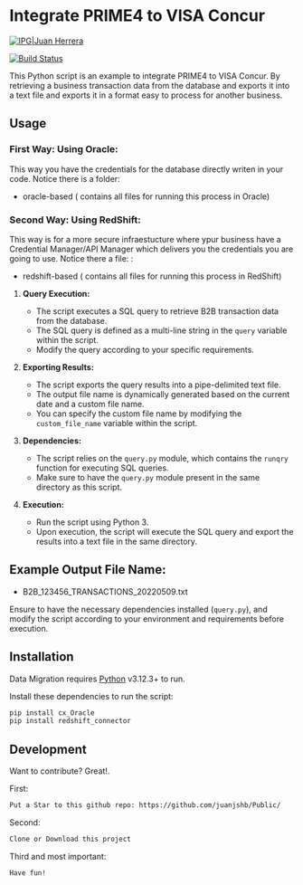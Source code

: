 #  Integrate PRIME4 to VISA Concur
[![IPG|Juan Herrera](https://raysonline.in/image/python-Rays.png)](https://github.com/juanjshb/)

[![Build Status](https://travis-ci.org/joemccann/dillinger.svg?branch=master)](https://github.com/juanjshb/)

This Python script is an example to integrate PRIME4 to VISA Concur. By retrieving a business transaction data from the database and exports it into a text file and exports it in a format easy to process for another business.

## Usage

### First Way: Using Oracle:
This way you have the credentials for the database directly writen in your code. Notice there is a folder:
- oracle-based ( contains all files for running this process in Oracle)

### Second Way: Using RedShift:
This way is for a more secure infraestucture where ypur business have a Credential Manager/API Manager which delivers you the credentials you are going to use. Notice there a file: :
- redshift-based ( contains all files for running this process in RedShift)

1. **Query Execution:**
   - The script executes a SQL query to retrieve B2B transaction data from the database.
   - The SQL query is defined as a multi-line string in the `query` variable within the script.
   - Modify the query according to your specific requirements.

2. **Exporting Results:**
   - The script exports the query results into a pipe-delimited text file.
   - The output file name is dynamically generated based on the current date and a custom file name.
   - You can specify the custom file name by modifying the `custom_file_name` variable within the script.

3. **Dependencies:**
   - The script relies on the `query.py` module, which contains the `runqry` function for executing SQL queries.
   - Make sure to have the `query.py` module present in the same directory as this script.

4. **Execution:**
   - Run the script using Python 3.
   - Upon execution, the script will execute the SQL query and export the results into a text file in the same directory.

## Example Output File Name:
   - B2B_123456_TRANSACTIONS_20220509.txt

Ensure to have the necessary dependencies installed (`query.py`), and modify the script according to your environment and requirements before execution.


## Installation

Data Migration requires [Python](https://python.org/) v3.12.3+ to run.

Install these dependencies to run the script:

```sh
pip install cx_Oracle
pip install redshift_connector
```

## Development

Want to contribute? Great!.

First:

```sh
Put a Star to this github repo: https://github.com/juanjshb/Public/
```

Second:

```sh
Clone or Download this project
```

Third and most important:

```sh
Have fun!
```

